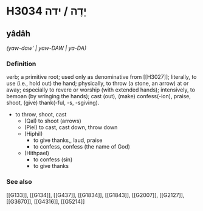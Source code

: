 # H3034 יָדָה / ידה

## yâdâh

_(yaw-daw' | yaw-DAW | ya-DA)_

### Definition

verb; a primitive root; used only as denominative from [[H3027]]; literally, to use (i.e., hold out) the hand; physically, to throw (a stone, an arrow) at or away; especially to revere or worship (with extended hands); intensively, to bemoan (by wringing the hands); cast (out), (make) confess(-ion), praise, shoot, (give) thank(-ful, -s, -sgiving).

- to throw, shoot, cast
    - (Qal) to shoot (arrows)
    - (Piel) to cast, cast down, throw down
    - (Hiphil)
        - to give thanks,, laud, praise
        - to confess, confess (the name of God)
    - (Hithpael)
        - to confess (sin)
        - to give thanks
### See also

[[G133]], [[G134]], [[G437]], [[G1834]], [[G1843]], [[G2007]], [[G2127]], [[G3670]], [[G4316]], [[G5214]]


